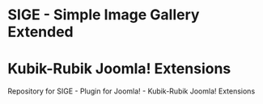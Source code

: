 SIGE - Simple Image Gallery Extended
=======
Kubik-Rubik Joomla! Extensions
=======

Repository for SIGE - Plugin for Joomla! - Kubik-Rubik Joomla! Extensions